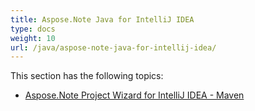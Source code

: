 ```yaml
---
title: Aspose.Note Java for IntelliJ IDEA
type: docs
weight: 10
url: /java/aspose-note-java-for-intellij-idea/
---
```


This section has the following topics:

- [Aspose.Note Project Wizard for IntelliJ IDEA - Maven](/note/java/aspose-note-project-wizard-for-intellij-idea-maven/)
